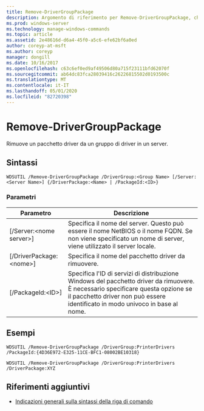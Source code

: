 ```yaml
---
title: Remove-DriverGroupPackage
description: Argomento di riferimento per Remove-DriverGroupPackage, che rimuove un pacchetto driver da un gruppo di driver in un server.
ms.prod: windows-server
ms.technology: manage-windows-commands
ms.topic: article
ms.assetid: 2e48616d-d6a4-45f0-a5c6-efe62bf6a0ed
author: coreyp-at-msft
ms.author: coreyp
manager: dongill
ms.date: 10/16/2017
ms.openlocfilehash: c63c6ef0ed9af49506d80a715f23111bfd62070f
ms.sourcegitcommit: ab64dc83fca28039416c26226815502d0193500c
ms.translationtype: MT
ms.contentlocale: it-IT
ms.lasthandoff: 05/01/2020
ms.locfileid: "82720398"
---
```

# <a name="remove-drivergrouppackage"></a>Remove-DriverGroupPackage



Rimuove un pacchetto driver da un gruppo di driver in un server.

## <a name="syntax"></a>Sintassi

```
WDSUTIL /Remove-DriverGroupPackage /DriverGroup:<Group Name> [/Server:<Server Name>] {/DriverPackage:<Name> | /PackageId:<ID>}
```

### <a name="parameters"></a>Parametri

|Parametro|Descrizione|
|---------|-----------|
|[/Server:\<nome server>]|Specifica il nome del server. Questo può essere il nome NetBIOS o il nome FQDN. Se non viene specificato un nome di server, viene utilizzato il server locale.|
|[/DriverPackage:\<nome>]|Specifica il nome del pacchetto driver da rimuovere.|
|[/PackageId:\<ID>]|Specifica l'ID di servizi di distribuzione Windows del pacchetto driver da rimuovere. È necessario specificare questa opzione se il pacchetto driver non può essere identificato in modo univoco in base al nome.|

## <a name="examples"></a>Esempi

```
WDSUTIL /Remove-DriverGroupPackage /DriverGroup:PrinterDrivers /PackageId:{4D36E972-E325-11CE-BFC1-08002BE10318}
```
```
WDSUTIL /Remove-DriverGroupPackage /DriverGroup:PrinterDrivers /DriverPackage:XYZ
```

## <a name="additional-references"></a>Riferimenti aggiuntivi

- [Indicazioni generali sulla sintassi della riga di comando](command-line-syntax-key.md)